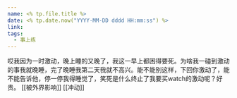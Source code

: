 ```yaml
---
name: <% tp.file.title %>
date: <% tp.date.now("YYYY-MM-DD dddd HH:mm:ss") %>
link: 
tags:
  - 事上练
---
```

哎我因为一时激动，晚上睡的又晚了，我这一早上都困得要死。为啥我一碰到激动的事我就晚睡，完了晚睡我第二天我就不高兴。能不能别这样，下回你激动了，能不能告诉他，停一停我得睡觉了，笑死是什么终止了我要买watch的激动呢？好贵。
[[被外界影响]]
[[冲动]]